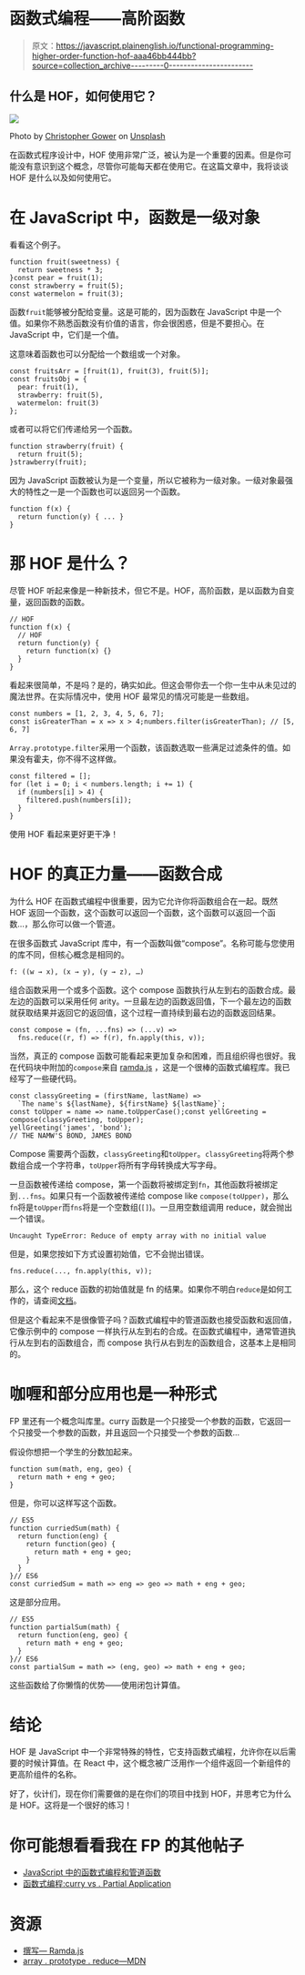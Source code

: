 # 函数式编程——高阶函数

> 原文：<https://javascript.plainenglish.io/functional-programming-higher-order-function-hof-aaa46bb444bb?source=collection_archive---------0----------------------->

## 什么是 HOF，如何使用它？

![](img/92cfec0c47bc1de77e1c57022b05c752.png)

Photo by [Christopher Gower](https://unsplash.com/@cgower?utm_source=medium&utm_medium=referral) on [Unsplash](https://unsplash.com?utm_source=medium&utm_medium=referral)

在函数式程序设计中，HOF 使用非常广泛，被认为是一个重要的因素。但是你可能没有意识到这个概念，尽管你可能每天都在使用它。在这篇文章中，我将谈谈 HOF 是什么以及如何使用它。

# 在 JavaScript 中，函数是一级对象

看看这个例子。

```
function fruit(sweetness) {
  return sweetness * 3;
}const pear = fruit(1);
const strawberry = fruit(5);
const watermelon = fruit(3);
```

函数`fruit`能够被分配给变量。这是可能的，因为函数在 JavaScript 中是一个值。如果你不熟悉函数没有价值的语言，你会很困惑，但是不要担心。在 JavaScript 中，它们是一个值。

这意味着函数也可以分配给一个数组或一个对象。

```
const fruitsArr = [fruit(1), fruit(3), fruit(5)];
const fruitsObj = {
  pear: fruit(1),
  strawberry: fruit(5),
  watermelon: fruit(3)
};
```

或者可以将它们传递给另一个函数。

```
function strawberry(fruit) {
  return fruit(5); 
}strawberry(fruit);
```

因为 JavaScript 函数被认为是一个变量，所以它被称为一级对象。一级对象最强大的特性之一是一个函数也可以返回另一个函数。

```
function f(x) {
  return function(y) { ... }
}
```

# 那 HOF 是什么？

尽管 HOF 听起来像是一种新技术，但它不是。HOF，高阶函数，是以函数为自变量，返回函数的函数。

```
// HOF
function f(x) {
  // HOF
  return function(y) {
    return function(x) {}
  }
}
```

看起来很简单，不是吗？是的，确实如此。但这会带你去一个你一生中从未见过的魔法世界。在实际情况中，使用 HOF 最常见的情况可能是一些数组。

```
const numbers = [1, 2, 3, 4, 5, 6, 7];
const isGreaterThan = x => x > 4;numbers.filter(isGreaterThan); // [5, 6, 7]
```

`Array.prototype.filter`采用一个函数，该函数选取一些满足过滤条件的值。如果没有霍夫，你不得不这样做。

```
const filtered = [];
for (let i = 0; i < numbers.length; i += 1) {
  if (numbers[i] > 4) {
    filtered.push(numbers[i]);
  }
}
```

使用 HOF 看起来更好更干净！

# HOF 的真正力量——函数合成

为什么 HOF 在函数式编程中很重要，因为它允许你将函数组合在一起。既然 HOF 返回一个函数，这个函数可以返回一个函数，这个函数可以返回一个函数…，那么你可以做一个管道。

在很多函数式 JavaScript 库中，有一个函数叫做“compose”。名称可能与您使用的库不同，但核心概念是相同的。

```
f: ((w → x), (x → y), (y → z), …)
```

组合函数采用一个或多个函数。这个 compose 函数执行从左到右的函数合成。最左边的函数可以采用任何 arity。一旦最左边的函数返回值，下一个最左边的函数就获取结果并返回它的返回值，这个过程一直持续到最右边的函数返回结果。

```
const compose = (fn, ...fns) => (...v) => 
  fns.reduce((r, f) => f(r), fn.apply(this, v));
```

当然，真正的 compose 函数可能看起来更加复杂和困难，而且组织得也很好。我在代码块中附加的`compose`来自 [ramda.js](https://ramdajs.com/) ，这是一个很棒的函数式编程库。我已经写了一些硬代码。

```
const classyGreeting = (firstName, lastName) => 
  `The name's ${lastName}, ${firstName} ${lastName}`;
const toUpper = name => name.toUpperCase();const yellGreeting = compose(classyGreeting, toUpper);
yellGreeting('james', 'bond');
// THE NAMW'S BOND, JAMES BOND
```

Compose 需要两个函数，`classyGreeting`和`toUpper`。`classyGreeting`将两个参数组合成一个字符串，`toUpper`将所有字母转换成大写字母。

一旦函数被传递给 compose，第一个函数将被绑定到`fn`，其他函数将被绑定到`...fns`。如果只有一个函数被传递给 compose like `compose(toUpper)`，那么`fn`将是`toUpper`而`fns`将是一个空数组(`[]`)。一旦用空数组调用 reduce，就会抛出一个错误。

```
Uncaught TypeError: Reduce of empty array with no initial value
```

但是，如果您按如下方式设置初始值，它不会抛出错误。

```
fns.reduce(..., fn.apply(this, v));
```

那么，这个 reduce 函数的初始值就是 fn 的结果。如果你不明白`reduce`是如何工作的，请查阅[文档](https://developer.mozilla.org/en-US/docs/Web/JavaScript/Reference/Global_Objects/Array/reduce)。

但是这个看起来不是很像管子吗？函数式编程中的管道函数也接受函数和返回值，它像示例中的 compose 一样执行从左到右的合成。在函数式编程中，通常管道执行从左到右的函数组合，而 compose 执行从右到左的函数组合，这基本上是相同的。

# 咖喱和部分应用也是一种形式

FP 里还有一个概念叫库里。curry 函数是一个只接受一个参数的函数，它返回一个只接受一个参数的函数，并且返回一个只接受一个参数的函数…

假设你想把一个学生的分数加起来。

```
function sum(math, eng, geo) {
  return math + eng + geo;
}
```

但是，你可以这样写这个函数。

```
// ES5
function curriedSum(math) {
  return function(eng) {
    return function(geo) {
      return math + eng + geo;
    }
  }
}// ES6
const curriedSum = math => eng => geo => math + eng + geo;
```

这是部分应用。

```
// ES5
function partialSum(math) {
  return function(eng, geo) {
    return math + eng + geo;
  }
}// ES6
const partialSum = math => (eng, geo) => math + eng + geo;
```

这些函数给了你懒惰的优势——使用闭包计算值。

# 结论

HOF 是 JavaScript 中一个非常特殊的特性，它支持函数式编程，允许你在以后需要的时候计算值。在 React 中，这个概念被广泛用作一个组件返回一个新组件的更高阶组件的名称。

好了，伙计们，现在你们需要做的是在你们的项目中找到 HOF，并思考它为什么是 HOF。这将是一个很好的练习！

# 你可能想看看我在 FP 的其他帖子

*   [JavaScript 中的函数式编程和管道函数](https://medium.com/better-programming/functional-programming-and-the-pipe-function-in-javascript-c92833052057)
*   [函数式编程:curry vs . Partial Application](https://medium.com/better-programming/functional-programming-currying-vs-partial-application-53b8b05c73e3?source=your_stories_page---------------------------)

# 资源

*   [撰写— Ramda.js](https://ramdajs.com/docs/#compose)
*   [array . prototype . reduce—MDN](https://developer.mozilla.org/en-US/docs/Web/JavaScript/Reference/Global_Objects/Array/reduce)